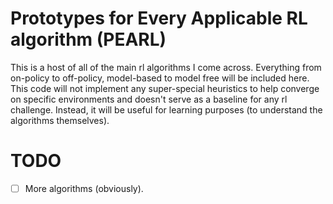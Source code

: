 # Prototypes for Every Applicable RL algorithm (PEARL)

This is a host of all of the main rl algorithms I come across. Everything from on-policy to off-policy, model-based to model free will be included here. This code will not implement any super-special heuristics to help converge on specific environments and doesn't serve as a baseline for any rl challenge. Instead, it will be useful for learning purposes (to understand the algorithms themselves).

# TODO

-[ ] More algorithms (obviously).